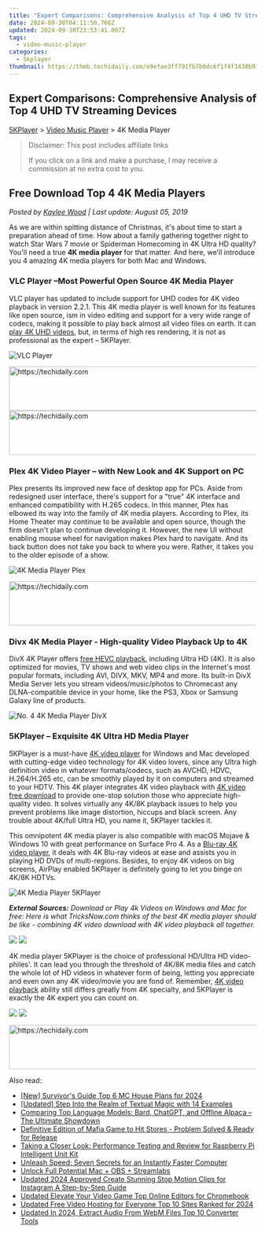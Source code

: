```yaml
---
title: "Expert Comparisons: Comprehensive Analysis of Top 4 UHD TV Streaming Devices"
date: 2024-09-30T04:11:50.766Z
updated: 2024-09-30T23:53:41.007Z
tags:
  - video-music-player
categories:
  - 5kplayer
thumbnail: https://thmb.techidaily.com/e9efae3ff791fb7b0dc6f1f4f1438b97e5574ba3442154b95456c4348b981cfa.jpg
---
```


## Expert Comparisons: Comprehensive Analysis of Top 4 UHD TV Streaming Devices

[5KPlayer](https://tools.techidaily.com/5kplayer/products/) \> [Video Music Player](https://tools.techidaily.com/5kplayer/video-music-player/) \> 4K Media Player

>  Disclaimer: This post includes affiliate links
>
>  If you click on a link and make a purchase, I may receive a commission at no extra cost to you.
>

## Free Download Top 4 4K Media Players

 _Posted by [Kaylee Wood](https://www.quora.com/profile/Amanda-Hu-21) | Last update: August 05, 2019_

As we are within spitting distance of Christmas, it's about time to start a preparation ahead of time. How about a family gathering together night to watch Star Wars 7 movie or Spiderman Homecoming in 4K Ultra HD quality? You'll need a true **4K media player** for that matter. And here, we'll introduce you 4 amazing 4K media players for both Mac and Windows. 

### VLC Player –Most Powerful Open Source 4K Media Player

VLC player has updated to include support for UHD codes for 4K video playback in version 2.2.1\. This 4K media player is well known for its features like open source, ism in video editing and support for a very wide range of codecs, making it possible to play back almost all video files on earth. It can [play 4K UHD videos](https://tools.techidaily.com/5kplayer/video-music-player/), but, in terms of high res rendering, it is not as professional as the expert – 5KPlayer.

![VLC Player](https://www.5kplayer.com/video-music-player/img/vlc-8k-player.jpg) 

<!-- affiliate ads begin -->
<a href="https://appsumo.8odi.net/c/5597632/2151866/7443" target="_top" id="2151866">
  <img src="//a.impactradius-go.com/display-ad/7443-2151866" border="0" alt="https://techidaily.com" width="728" height="90"/>
</a>
<img height="0" width="0" src="https://appsumo.8odi.net/i/5597632/2151866/7443" style="position:absolute;visibility:hidden;" border="0" />
<!-- affiliate ads end -->

<!-- affiliate ads begin -->
<a href="https://aligracehair.sjv.io/c/5597632/1880976/19272" target="_top" id="1880976">
  <img src="//a.impactradius-go.com/display-ad/19272-1880976" border="0" alt="https://techidaily.com" width="728" height="90"/>
</a>
<img height="0" width="0" src="https://aligracehair.sjv.io/i/5597632/1880976/19272" style="position:absolute;visibility:hidden;" border="0" />
<!-- affiliate ads end -->

### Plex 4K Video Player – with New Look and 4K Support on PC

Plex presents its improved new face of desktop app for PCs. Aside from redesigned user interface, there's support for a "true" 4K interface and enhanced compatibility with H.265 codecs. In this manner, Plex has elbowed its way into the family of 4K media players. According to Plex, its Home Theater may continue to be available and open source, though the firm doesn't plan to continue developing it. However, the new UI without enabling mouse wheel for navigation makes Plex hard to navigate. And its back button does not take you back to where you were. Rather, it takes you to the older episode of a show. 

![4K Media Player Plex](https://www.5kplayer.com/video-music-player/img/5kp-plex-media-player-zjy.jpg) 

<!-- affiliate ads begin -->
<a href="https://unicoeye.pxf.io/c/5597632/2134246/18498" target="_top" id="2134246">
  <img src="//a.impactradius-go.com/display-ad/18498-2134246" border="0" alt="https://techidaily.com" width="728" height="90"/>
</a>
<img height="0" width="0" src="https://unicoeye.pxf.io/i/5597632/2134246/18498" style="position:absolute;visibility:hidden;" border="0" />
<!-- affiliate ads end -->

### Divx 4K Media Player - High-quality Video Playback Up to 4K

DivX 4K Player offers [free HEVC playback](https://tools.techidaily.com/5kplayer/video-music-player/), including Ultra HD (4K). It is also optimized for movies, TV shows and web video clips in the Internet's most popular formats, including AVI, DIVX, MKV, MP4 and more. Its built-in DivX Media Server lets you stream videos/music/photos to Chromecast any DLNA-compatible device in your home, like the PS3, Xbox or Samsung Galaxy line of products. 

![No. 4 4K Media Player DivX](https://www.5kplayer.com/video-music-player/img/divx-windows7.jpg) 

### 5KPlayer – Exquisite 4K Ultra HD Media Player

5KPlayer is a must-have [4K video player](https://tools.techidaily.com/5kplayer/video-music-player/) for Windows and Mac developed with cutting-edge video technology for 4K video lovers, since any Ultra high definition video in whatever formats/codecs, such as AVCHD, HDVC, H.264/H.265 etc, can be smoothly played by it on computers and streamed to your HDTV. This 4K player integrates 4K video playback with [4K video free download](https://tools.techidaily.com/5kplayer/youtube-download/) to provide one-stop solution those who appreciate high-quality video. It solves virtually any 4K/8K playback issues to help you prevent problems like image distortion, hiccups and black screen. Any trouble about 4K/full Ultra HD, you name it, 5KPlayer tackles it. 

This omnipotent 4K media player is also compatible with macOS Mojave & Windows 10 with great performance on Surface Pro 4\. As a [Blu-ray 4K video player](https://tools.techidaily.com/5kplayer/video-music-player/), it deals with 4K Blu-ray videos at ease and assists you in playing HD DVDs of multi-regions. Besides, to enjoy 4K videos on big screens, AirPlay enabled 5KPlayer is definitely going to let you binge on 4K/8K HDTVs. 

![4K Media Player 5KPlayer](https://www.5kplayer.com/video-music-player/img/play-8k-movies-on-mac.jpg) 

_**External Sources:**_ 
_Download or Play 4k Videos on Windows and Mac for free: Here is what TricksNow.com thinks of the best 4K media player should be like - combining 4K video download with 4K video playback all together._

[![](https://www.5kplayer.com/video-music-player/../button/freedownwhitewin.png)](https://tools.techidaily.com/5kplayer/products/) [![](https://www.5kplayer.com/video-music-player/../button/freedownbackmac.png)](https://tools.techidaily.com/5kplayer/products/) 

4K media player 5KPlayer is the choice of professional HD/Ultra HD video-philes'. It can lead you through the threshold of 4K/8K media files and catch the whole lot of HD videos in whatever form of being, letting you appreciate and even own any 4K video/movie you are fond of. Remember, [4K video playback](https://tools.techidaily.com/5kplayer/video-music-player/) ability still differs greatly from 4K specialty, and 5KPlayer is exactly the 4K expert you can count on. 

[![](https://www.5kplayer.com/video-music-player/../button/freedownwhitewin.png)](https://tools.techidaily.com/5kplayer/products/) [![](https://www.5kplayer.com/video-music-player/../button/freedownbackmac.png)](https://tools.techidaily.com/5kplayer/products/)

<!-- affiliate ads begin -->
<a href="https://appsumo.8odi.net/c/5597632/2049370/7443" target="_top" id="2049370">
  <img src="//a.impactradius-go.com/display-ad/7443-2049370" border="0" alt="https://techidaily.com" width="728" height="90"/>
</a>
<img height="0" width="0" src="https://appsumo.8odi.net/i/5597632/2049370/7443" style="position:absolute;visibility:hidden;" border="0" />
<!-- affiliate ads end -->

<ins class="adsbygoogle"
     style="display:block"
     data-ad-format="autorelaxed"
     data-ad-client="ca-pub-7571918770474297"
     data-ad-slot="1223367746"></ins>

<ins class="adsbygoogle"
     style="display:block"
     data-ad-client="ca-pub-7571918770474297"
     data-ad-slot="8358498916"
     data-ad-format="auto"
     data-full-width-responsive="true"></ins>

<span class="atpl-alsoreadstyle">Also read:</span>
<div><ul>
<li><a href="https://on-screen-recording.techidaily.com/new-survivors-guide-top-6-mc-house-plans-for-2024/"><u>[New] Survivor's Guide Top 6 MC House Plans for 2024</u></a></li>
<li><a href="https://extra-support.techidaily.com/updated-step-into-the-realm-of-textual-magic-with-14-examples/"><u>[Updated] Step Into the Realm of Textual Magic with 14 Examples</u></a></li>
<li><a href="https://tech-haven.techidaily.com/1722094085655-comparing-top-language-models-bard-chatgpt-and-offline-alpaca-the-ultimate-showdown/"><u>Comparing Top Language Models: Bard, ChatGPT, and Offline Alpaca – The Ultimate Showdown</u></a></li>
<li><a href="https://win-answers.techidaily.com/definitive-edition-of-mafia-game-to-hit-stores-problem-solved-and-ready-for-release/"><u>Definitive Edition of Mafia Game to Hit Stores - Problem Solved & Ready for Release</u></a></li>
<li><a href="https://hardware-reviews.techidaily.com/taking-a-closer-look-performance-testing-and-review-for-raspberry-pi-intelligent-unit-kit/"><u>Taking a Closer Look: Performance Testing and Review for Raspberry Pi Intelligent Unit Kit</u></a></li>
<li><a href="https://tech-renaissance.techidaily.com/unleash-speed-seven-secrets-for-an-instantly-faster-computer/"><u>Unleash Speed: Seven Secrets for an Instantly Faster Computer</u></a></li>
<li><a href="https://extra-hints.techidaily.com/unlock-full-potential-mac-plus-obs-plus-streamlabs/"><u>Unlock Full Potential Mac + OBS + Streamlabs</u></a></li>
<li><a href="https://video-creation-software.techidaily.com/updated-2024-approved-create-stunning-stop-motion-clips-for-instagram-a-step-by-step-guide/"><u>Updated 2024 Approved Create Stunning Stop Motion Clips for Instagram A Step-by-Step Guide</u></a></li>
<li><a href="https://video-creation-software.techidaily.com/updated-elevate-your-video-game-top-online-editors-for-chromebook/"><u>Updated Elevate Your Video Game Top Online Editors for Chromebook</u></a></li>
<li><a href="https://video-creation-software.techidaily.com/updated-free-video-hosting-for-everyone-top-10-sites-ranked-for-2024/"><u>Updated Free Video Hosting for Everyone Top 10 Sites Ranked for 2024</u></a></li>
<li><a href="https://video-creation-software.techidaily.com/updated-in-2024-extract-audio-from-webm-files-top-10-converter-tools/"><u>Updated In 2024, Extract Audio From WebM Files Top 10 Converter Tools</u></a></li>
</ul></div>

